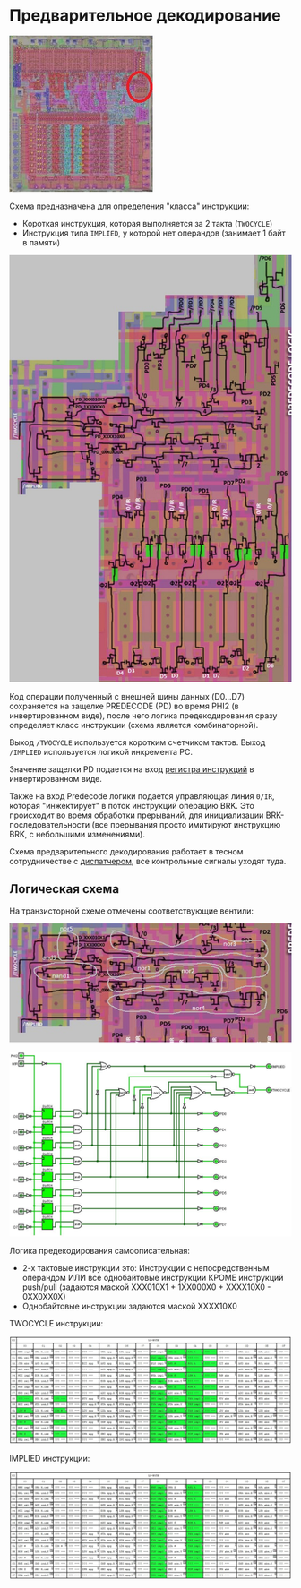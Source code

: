 # Предварительное декодирование

![6502_locator_predecode](/BreakingNESWiki/imgstore/6502_locator_predecode.jpg)

Схема предназначена для определения "класса" инструкции: 
- Короткая инструкция, которая выполняется за 2 такта (`TWOCYCLE`)
- Инструкция типа `IMPLIED`, у которой нет операндов (занимает 1 байт в памяти)

![predecode_tran](/BreakingNESWiki/imgstore/predecode_tran.jpg)

Код операции полученный с внешней шины данных (D0...D7) сохраняется на защелке PREDECODE (PD) во время PHI2 (в инвертированном виде), после чего логика предекодирования сразу определяет класс инструкции (схема является комбинаторной).

Выход `/TWOCYCLE` используется коротким счетчиком тактов. Выход `/IMPLIED` используется логикой инкремента PC.

Значение защелки PD подается на вход [регистра инструкций](ir.md) в инвертированном виде.

Также на вход Predecode логики подается управляющая линия `0/IR`, которая "инжектирует" в поток инструкций операцию BRK. Это происходит во время обработки прерываний, для инициализации BRK-последовательности (все прерывания просто имитируют инструкцию BRK, с небольшими изменениями).

Схема предварительного декодирования работает в тесном сотрудничестве с [диспатчером](dispatch.md), все контрольные сигналы уходят туда.

## Логическая схема

На транзисторной схеме отмечены соответствующие вентили:

![predecode_tran_gates](/BreakingNESWiki/imgstore/predecode_tran_gates.jpg)

![predecode_logic](/BreakingNESWiki/imgstore/predecode_logic.jpg)

Логика предекодирования самоописательная:
- 2-х тактовые инструкции это: Инструкции с непосредственным операндом ИЛИ все однобайтовые инструкции КРОМЕ инструкций push/pull (задаются маской XXX010X1 + 1XX000X0 + XXXX10X0 - 0XX0XX0X)
- Однобайтовые инструкции задаются маской XXXX10X0

TWOCYCLE инструкции:

![predecode_twocycle](/BreakingNESWiki/imgstore/predecode_twocycle.jpg)

IMPLIED инструкции:

![predecode_implied](/BreakingNESWiki/imgstore/predecode_implied.jpg)
